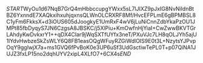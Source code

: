 $START$WyOu1d67NqB7GrQ4mHbbccupgYWxx5sL7lJIXZ9pJxIG8NvNiIdnBtBZ6YxnndE7XAQkxihxuhjqxnsQLWnOLCRXRF8Mf/HvcEFPLmE6gBPMBSL8C1yFm6FkksX+d3iOUS605dJoogkyE1UmRxF4wV6jLuNiCnnZdbYkaPzOU1JMPt85fbDyqyS7JN6CzgsA8JBSKC/j5XlPiu+KmOwfnHjYiaI+CwZwwBKVTGrLAhdyKwDvkxrY1++qDX4CIar9jWqSXTfUYfx3neT/PXuVJc7LH8qOLJYh5ajU1lYdvHwbzeSkZsWLY6Q8FB1easOQgWFuyRZGiWdlOIS9E0t3L+NzytsYJPvpOqY9ggIwjX7a+ms1GVQ6fPvBoK0e3UP6uSf3UdGsctiwTePL0T+p07QiNA1JUJZ3fxLP15no2dqhUYV2xipL4XLfO7+6CX4s$END$